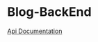# Blog-BackEnd

[Api Documentation](https://documenter.getpostman.com/view/4344568/SWLb8Uod?version=latest)
